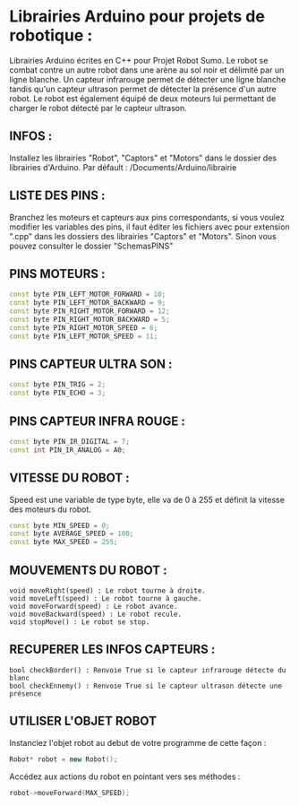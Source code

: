 # Librairies Arduino pour projets de robotique :

Librairies Arduino écrites en C++ pour Projet Robot Sumo.
Le robot se combat contre un autre robot dans une arène au sol noir et délimité par un ligne blanche.
Un capteur infrarouge permet de détecter une ligne blanche tandis qu'un capteur ultrason permet de
détecter la présence d'un autre robot.
Le robot est également équipé de deux moteurs lui permettant de charger le robot détecté par le capteur
ultrason.

## INFOS :

Installez les librairies "Robot", "Captors" et "Motors" dans le dossier des librairies d'Arduino.
Par défault : /Documents/Arduino/librairie

## LISTE DES PINS :

Branchez les moteurs et capteurs aux pins correspondants, si vous voulez modifier les variables des pins, 
il faut éditer les fichiers avec pour extension ".cpp" dans les dossiers des librairies "Captors" et "Motors".
Sinon vous pouvez consulter le dossier "SchemasPINS"

## PINS MOTEURS :

```c++
const byte PIN_LEFT_MOTOR_FORWARD = 10;
const byte PIN_LEFT_MOTOR_BACKWARD = 9;
const byte PIN_RIGHT_MOTOR_FORWARD = 12;
const byte PIN_RIGHT_MOTOR_BACKWARD = 5;
const byte PIN_RIGHT_MOTOR_SPEED = 6;
const byte PIN_LEFT_MOTOR_SPEED = 11;
```

## PINS CAPTEUR ULTRA SON :

```c++
const byte PIN_TRIG = 2;
const byte PIN_ECHO = 3;
```

## PINS CAPTEUR INFRA ROUGE :

```c++
const byte PIN_IR_DIGITAL = 7;
const int PIN_IR_ANALOG = A0;
```

## VITESSE DU ROBOT :

Speed est une variable de type byte, elle va de 0 à 255 et définit la vitesse des moteurs du robot.

```c++
const byte MIN_SPEED = 0;
const byte AVERAGE_SPEED = 100;
const byte MAX_SPEED = 255;
```

## MOUVEMENTS DU ROBOT :

```
void moveRight(speed) : Le robot tourne à droite.
void moveLeft(speed) : Le robot tourne à gauche.
void moveForward(speed) : Le robot avance.
void moveBackward(speed) : Le robot recule.
void stopMove() : Le robot se stop.
```

## RECUPERER LES INFOS CAPTEURS :

```
bool checkBorder() : Renvoie True si le capteur infrarouge détecte du blanc
bool checkEnnemy() : Renvoie True si le capteur ultrason détecte une présence
```

## UTILISER L'OBJET ROBOT
Instanciez l'objet robot au debut de votre programme de cette façon :

```c++
Robot* robot = new Robot();
```
Accédez aux actions du robot en pointant vers ses méthodes :

```c++
robot->moveForward(MAX_SPEED);
```
